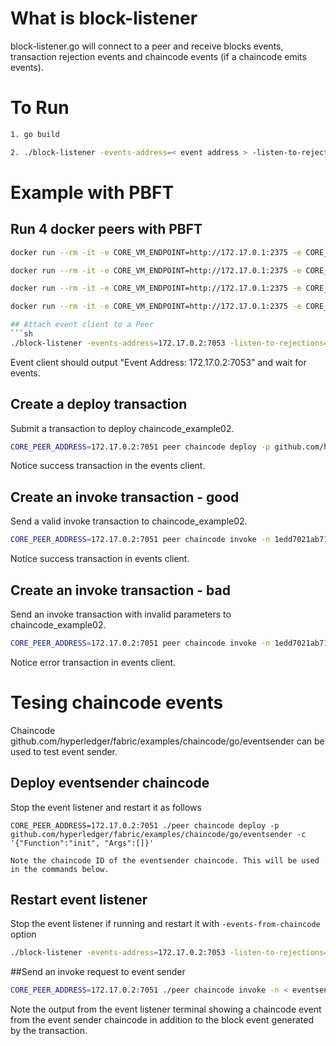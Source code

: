 # What is block-listener
block-listener.go will connect to a peer and receive blocks events, transaction rejection events and chaincode events (if a chaincode emits events).

# To Run
```sh
1. go build

2. ./block-listener -events-address=< event address > -listen-to-rejections=< true | false > -events-from-chaincode=< chaincode ID >
```

# Example with PBFT

## Run 4 docker peers with PBFT
```sh
docker run --rm -it -e CORE_VM_ENDPOINT=http://172.17.0.1:2375 -e CORE_PEER_ID=vp0 -e CORE_PEER_ADDRESSAUTODETECT=true -e CORE_PEER_VALIDATOR_CONSENSUS_PLUGIN=pbft hyperledger/fabric-peer peer node start

docker run --rm -it -e CORE_VM_ENDPOINT=http://172.17.0.1:2375 -e CORE_PEER_ID=vp1 -e CORE_PEER_ADDRESSAUTODETECT=true -e CORE_PEER_DISCOVERY_ROOTNODE=172.17.0.2:7051 -e CORE_PEER_VALIDATOR_CONSENSUS_PLUGIN=pbft hyperledger/fabric-peer peer node start

docker run --rm -it -e CORE_VM_ENDPOINT=http://172.17.0.1:2375 -e CORE_PEER_ID=vp2 -e CORE_PEER_ADDRESSAUTODETECT=true -e CORE_PEER_DISCOVERY_ROOTNODE=172.17.0.2:7051 -e CORE_PEER_VALIDATOR_CONSENSUS_PLUGIN=pbft hyperledger/fabric-peer peer node start

docker run --rm -it -e CORE_VM_ENDPOINT=http://172.17.0.1:2375 -e CORE_PEER_ID=vp3 -e CORE_PEER_ADDRESSAUTODETECT=true -e CORE_PEER_DISCOVERY_ROOTNODE=172.17.0.2:7051 -e CORE_PEER_VALIDATOR_CONSENSUS_PLUGIN=pbft hyperledger/fabric-peer peer node start

## Attach event client to a Peer
```sh
./block-listener -events-address=172.17.0.2:7053 -listen-to-rejections=true
```

Event client should output "Event Address: 172.17.0.2:7053" and wait for events.

## Create a deploy transaction
Submit a transaction to deploy chaincode_example02.

```sh
CORE_PEER_ADDRESS=172.17.0.2:7051 peer chaincode deploy -p github.com/hyperledger/fabric/examples/chaincode/go/chaincode_example02 -c '{"Function":"init", "Args": ["a","100", "b", "200"]}'
```

Notice success transaction in the events client.

## Create an invoke transaction - good
Send a valid invoke transaction to chaincode_example02.

```sh
CORE_PEER_ADDRESS=172.17.0.2:7051 peer chaincode invoke -n 1edd7021ab71b766f4928a9ef91182c018dffb86fef7a4b5a5516ac590a87957e21a62d939df817f5105f524abddcddfc7b1a60d780f02d8235bd7af9db81b66 -c '{"Function":"invoke", "Args": ["a","b","10"]}'
```
Notice success transaction in events client.

## Create an invoke transaction - bad
Send an invoke transaction with invalid parameters to chaincode_example02.

```sh
CORE_PEER_ADDRESS=172.17.0.2:7051 peer chaincode invoke -n 1edd7021ab71b766f4928a9ef91182c018dffb86fef7a4b5a5516ac590a87957e21a62d939df817f5105f524abddcddfc7b1a60d780f02d8235bd7af9db81b66 -c '{"Function":"invoke", "Args": ["a","b"]}'
```

Notice error transaction in events client.

# Tesing chaincode events
Chaincode github.com/hyperledger/fabric/examples/chaincode/go/eventsender can be used to test event sender.
## Deploy eventsender chaincode
Stop the event listener and restart it as follows  

```
CORE_PEER_ADDRESS=172.17.0.2:7051 ./peer chaincode deploy -p github.com/hyperledger/fabric/examples/chaincode/go/eventsender -c '{"Function":"init", "Args":[]}'
```

```
Note the chaincode ID of the eventsender chaincode. This will be used in the commands below.
```
## Restart event listener
Stop the event listener if running and restart it with `-events-from-chaincode` option

```sh
./block-listener -events-address=172.17.0.2:7053 -listen-to-rejections=true -events-from-chaincode=< event sender chaincode ID>
```


##Send an invoke request to event sender

```sh
CORE_PEER_ADDRESS=172.17.0.2:7051 ./peer chaincode invoke -n < eventsender chaincode ID > -c '{"Function":"greet", "Args":["hello","world"]}'
```

Note the output from the event listener terminal showing a chaincode event from the event sender chaincode in addition to the block event generated by the transaction.
